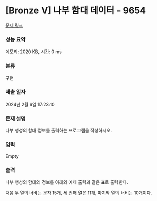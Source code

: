 # [Bronze V] 나부 함대 데이터 - 9654 

[문제 링크](https://www.acmicpc.net/problem/9654) 

### 성능 요약

메모리: 2020 KB, 시간: 0 ms

### 분류

구현

### 제출 일자

2024년 2월 6일 17:23:10

### 문제 설명

<p>나부 행성의 함대 정보를 출력하는 프로그램을 작성하시오.</p>

### 입력 

 Empty

### 출력 

 <p>나부 행성의 함대의 정보를 아래와 예제 출력과 같은 표로 출력한다.</p>

<p>처음 두 열의 너비는 문자 15개, 세 번째 열은 11개, 마지막 열의 너비는 10개이다.</p>

